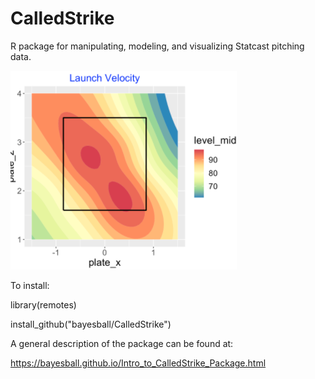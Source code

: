 # CalledStrike

R package for manipulating, modeling, and visualizing Statcast pitching data.

![GitHub Logo](/images/freeman.png)

To install:

library(remotes)

install_github("bayesball/CalledStrike")

A general description of the package can be found at:

https://bayesball.github.io/Intro_to_CalledStrike_Package.html

